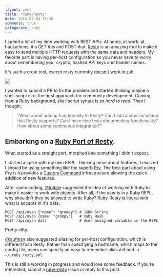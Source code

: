 ```yaml
---
layout: post
title: "Ruby-Resty"
date: 2013-07-04 15:30
comments: true
categories: ruby
---
```


I spend a lot of my time working with REST APIs. At home, at work, at
hackathons, it's GET this and POST that. [Resty][1] is an amazing tool to make
it easy to send multiple HTTP requests with the same data and headers. My
favorite part is having per-host configuration so you never have to worry about
remembering your cryptic, hashed API keys and header names.

It's such a great tool, except resty currently [doesn't work in zsh][3].

![][2]

I wanted to submit a PR to fix the problem and started thinking maybe a
shell script isn't the best approach for community development. Coming from a
Ruby background, shell script syntax is so _hard to read_. Then I thought, 

> "What about adding functionality to Resty? Can I add a new command that Resty supports? 
> Can I have nice tests documenting functionality? How about some continuous integration?"

## Embarking on a [Ruby Port of Resty][7].

What started as a straight port, morphed into something I didn't expect.

I started a spike with my own REPL. Thinking more about features,
I realized I should be using something like the superb [Pry][4].  The best part about using Pry is 
it provides a [Custom Command][5] infrastructure allowing the quick addition of new features.

After some coding, [@tpitale][6] suggested the idea of working with Ruby to
make it easier to work with objects. After all, if the user is in a Ruby REPL,
why shouldn't they be allowed to write Ruby? Ruby-Resty is liberal with what is accepts in it's 
data:

```
POST /api/nyan {"name": "grumpy"} # JSON String
POST /api/nyan {name: "grumpy"}   # Ruby Hash
POST /api/nyan data               # User assigned variable in the REPL
```

Pretty nifty.

[dkaufman][8] also suggested aliasing for per-host configuration, which is different than Resty. 
Rather than specifiying a hostname, which maps to the config file, users
can specify an easy to remember alias defined in `~/.ruby_resty.yml`.

This is still a working in progress and would love some feedback. If you're interested,
submit a [ruby-resty][7] issue or reply to this post.

[1]: https://github.com/micha/resty
[2]: http://bit.ly/19X1fE2
[3]: https://github.com/micha/resty/issues/38
[4]: https://github.com/pry/pry
[5]: https://github.com/pry/pry/wiki/Custom-commands
[6]: https://twitter.com/tpitale
[7]: https://github.com/austenito/ruby-resty
[8]: https://github.com/dkaufman
